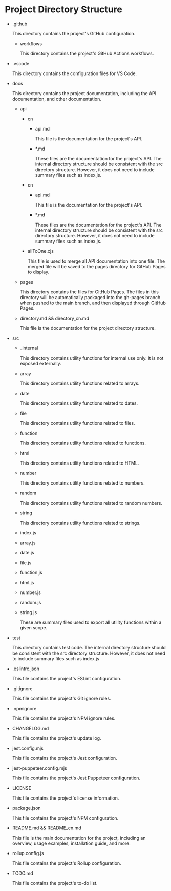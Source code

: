 # Project Directory Structure

-   .github

    This directory contains the project's GitHub configuration.

    -   workflows

        This directory contains the project's GitHub Actions workflows.

-   .vscode

    This directory contains the configuration files for VS Code.

-   docs

    This directory contains the project documentation, including the API documentation, and other documentation.

    -   api

        -   cn

            -   api.md

                This file is the documentation for the project's API.

            -   \*.md

                These files are the documentation for the project's API. The internal directory structure should be consistent with the src directory structure. However, it does not need to include summary files such as index.js.

        -   en

            -   api.md

                This file is the documentation for the project's API.

            -   \*.md

                These files are the documentation for the project's API. The internal directory structure should be consistent with the src directory structure. However, it does not need to include summary files such as index.js.

        -   allToOne.cjs

            This file is used to merge all API documentation into one file. The merged file will be saved to the pages directory for GitHub Pages to display.

    -   pages

        This directory contains the files for GitHub Pages. The files in this directory will be automatically packaged into the gh-pages branch when pushed to the main branch, and then displayed through GitHub Pages.

    -   directory.md && directory_cn.md

        This file is the documentation for the project directory structure.

-   src

    -   \_internal

        This directory contains utility functions for internal use only. It is not exposed externally.

    -   array

        This directory contains utility functions related to arrays.

    -   date

        This directory contains utility functions related to dates.

    -   file

        This directory contains utility functions related to files.

    -   function

        This directory contains utility functions related to functions.

    -   html

        This directory contains utility functions related to HTML.

    -   number

        This directory contains utility functions related to numbers.

    -   random

        This directory contains utility functions related to random numbers.

    -   string

        This directory contains utility functions related to strings.

    -   index.js
    -   array.js
    -   date.js
    -   file.js
    -   function.js
    -   html.js
    -   number.js
    -   random.js
    -   string.js

        These are summary files used to export all utility functions within a given scope.

-   test

    This directory contains test code. The internal directory structure should be consistent with the src directory structure. However, it does not need to include summary files such as index.js

-   .eslintrc.json

    This file contains the project's ESLint configuration.

-   .gitignore

    This file contains the project's Git ignore rules.

-   .npmignore

    This file contains the project's NPM ignore rules.

-   CHANGELOG.md

    This file contains the project's update log.

-   jest.config.mjs

    This file contains the project's Jest configuration.

-   jest-puppeteer.config.mjs

    This file contains the project's Jest Puppeteer configuration.

-   LICENSE

    This file contains the project's license information.

-   package.json

    This file contains the project's NPM configuration.

-   README.md && README_cn.md

    This file is the main documentation for the project, including an overview, usage examples, installation guide, and more.

-   rollup.config.js

    This file contains the project's Rollup configuration.

-   TODO.md

    This file contains the project's to-do list.
